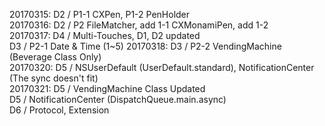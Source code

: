 
20170315: D2 / P1-1 CXPen, P1-2 PenHolder  
20170316: D2 / P2 FileMatcher, add 1-1 CXMonamiPen, add 1-2  
20170317: D4 / Multi-Touches, D1, D2 updated  
	      D3 / P2-1 Date & Time (1~5)
20170318: D3 / P2-2 VendingMachine (Beverage Class Only)  
20170320: D5 / NSUserDefault (UserDefault.standard), NotificationCenter (The sync doesn't fit)  
20170321: D5 / VendingMachine Class Updated  
          D5 / NotificationCenter (DispatchQueue.main.async)  
          D6 / Protocol, Extension  





